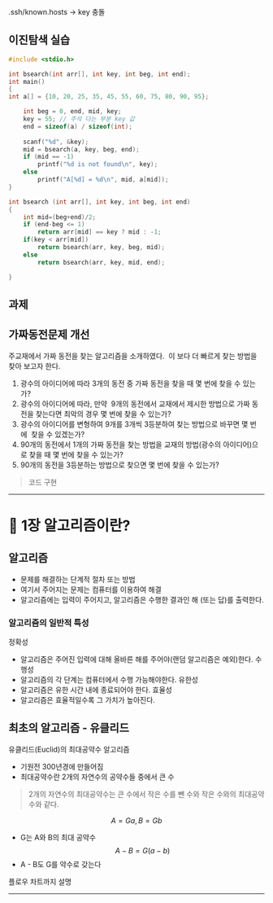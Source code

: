 .ssh/known.hosts -> key 충돌 

## 이진탐색 실습
```c
#include <stdio.h>

int bsearch(int arr[], int key, int beg, int end);
int main()
{
int a[] = {10, 20, 25, 35, 45, 55, 60, 75, 80, 90, 95};

	int beg = 0, end, mid, key;
	key = 55; // 주석 다는 부분 key 값
	end = sizeof(a) / sizeof(int);
	
	scanf("%d", &key);
	mid = bsearch(a, key, beg, end);
	if (mid == -1)
		printf("%d is not found\n", key);
	else
		printf("A[%d] = %d\n", mid, a[mid]);
}

int bsearch (int arr[], int key, int beg, int end)
{
	int mid=(beg+end)/2;
	if (end-beg <= 1)
		return arr[mid] == key ? mid : -1;
	if(key < arr[mid])
		return bsearch(arr, key, beg, mid);
	else
		return bsearch(arr, key, mid, end);

}
```

## 과제
## 가짜동전문제 개선

주교재에서 가짜 동전을 찾는 알고리즘을 소개하였다.  이 보다 더 빠르게 찾는 방법을 찾아 보고자 한다.

1. 광수의 아이디어에 따라 3개의 동전 중 가짜 동전을 찾을 때 몇 번에 찾을 수 있는가?
2. 광수의 아이디어에 따라, 만약  9개의 동전에서 교재에서 제시한 방법으로 가짜 동전을 찾는다면 최악의 경우 몇 번에 찾을 수 있는가?
3. 광수의 아이디어를 변형하여 9개를 3개씩 3등분하여 찾는 방법으로 바꾸면 몇 번에  찾을 수 있겠는가?
4. 90개의 동전에서 1개의 가짜 동전을 찾는 방법을 교재의 방법(광수의 아이디어)으로 찾을 때 몇 번에 찾을 수 있는가?
5. 90개의 동전을 3등분하는 방법으로 찾으면 몇 번에 찾을 수 있는가?

> 코드 구현

---

# 📌 1장 알고리즘이란?
## 알고리즘
- 문제를 해결하는 단계적 절차 또는 방법
- 여기서 주어지는 문제는 컴퓨터를 이용하여 해결
- 알고리즘에는 입력이 주어지고, 알고리즘은 수행한 결과인 해 (또는 답)를 출력한다.
### 알고리즘의 일반적 특성
정확성
- 알고리즘은 주어진 입력에 대해 올바른 해를 주어야(랜덤 알고리즘은 예외)한다.
수행성
- 알고리즘의 각 단계는 컴퓨터에서 수행 가능해야한다.
유한성
- 알고리즘은 유한 시간 내에 종료되어야 한다.
효율성
- 알고리즘은 효율적일수록 그 가치가 높아진다.
## 최초의 알고리즘 - 유클리드
유클리드(Euclid)의 최대공약수 알고리즘
- 기원전 300년경에 만들어짐
- 최대공약수란 2개의 자연수의 공약수들 중에서 큰 수 

> 2개의 자연수의 최대공약수는 큰 수에서 작은 수를 뺀 수와 작은 수와의 최대공약수와 같다.

$$
A = Ga, B = Gb 
$$
- G는 A와 B의 최대 공약수
$$
A - B = G(a-b)
$$
- A - B도 G를 약수로 갖는다

플로우 차트까지 설명


---
